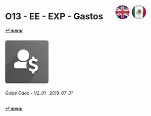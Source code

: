 # O13 - EE - EXP - Gastos &nbsp;&nbsp;&nbsp;&nbsp; [![en-uk](/doc/img/en-uk_flag_button_small.png)](/en-uk/o13/ee/exp/en-uk-o13-ee-exp-expenses-guides.md) [ ![es-mx](/doc/img/es-mx_flag_button_small.png)](/es-mx/o13/ee/exp/es-mx-o13-ee-exp-expenses-guides.md)
#### [_&#x23CE; menu_](/es-mx/o13/ee/es-mx-o13-ee-guides-menu.md)  
### ![exp](/doc/img/hr_expense.png)
	
###### Guías Odoo - V2_01 &nbsp; 2019-07-31  
**[_&#x23CE; menu_](/es-mx/o13/ee/es-mx-o13-ee-guides-menu.md)**  
